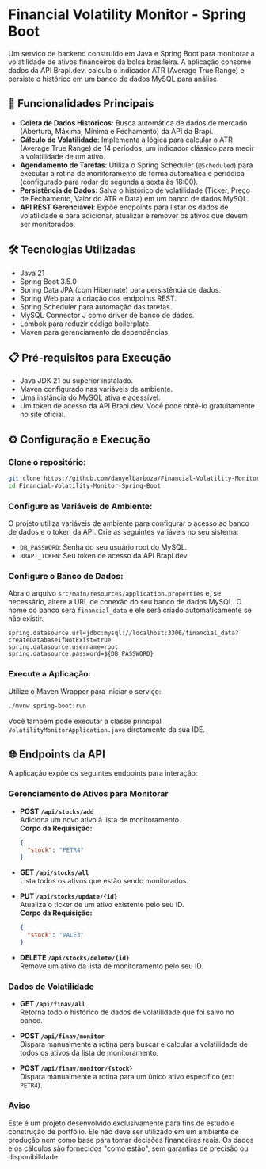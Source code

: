 # Financial Volatility Monitor - Spring Boot

Um serviço de backend construído em Java e Spring Boot para monitorar a volatilidade de ativos financeiros da bolsa brasileira. A aplicação consome dados da API Brapi.dev, calcula o indicador ATR (Average True Range) e persiste o histórico em um banco de dados MySQL para análise.

## 🚀 Funcionalidades Principais

- **Coleta de Dados Históricos**: Busca automática de dados de mercado (Abertura, Máxima, Mínima e Fechamento) da API da Brapi.
- **Cálculo de Volatilidade**: Implementa a lógica para calcular o ATR (Average True Range) de 14 períodos, um indicador clássico para medir a volatilidade de um ativo.
- **Agendamento de Tarefas**: Utiliza o Spring Scheduler (`@Scheduled`) para executar a rotina de monitoramento de forma automática e periódica (configurado para rodar de segunda a sexta às 18:00).
- **Persistência de Dados**: Salva o histórico de volatilidade (Ticker, Preço de Fechamento, Valor do ATR e Data) em um banco de dados MySQL.
- **API REST Gerenciável**: Expõe endpoints para listar os dados de volatilidade e para adicionar, atualizar e remover os ativos que devem ser monitorados.

## 🛠️ Tecnologias Utilizadas

- Java 21
- Spring Boot 3.5.0
- Spring Data JPA (com Hibernate) para persistência de dados.
- Spring Web para a criação dos endpoints REST.
- Spring Scheduler para automação das tarefas.
- MySQL Connector J como driver de banco de dados.
- Lombok para reduzir código boilerplate.
- Maven para gerenciamento de dependências.

## 📋 Pré-requisitos para Execução

- Java JDK 21 ou superior instalado.
- Maven configurado nas variáveis de ambiente.
- Uma instância do MySQL ativa e acessível.
- Um token de acesso da API Brapi.dev. Você pode obtê-lo gratuitamente no site oficial.

## ⚙️ Configuração e Execução

### Clone o repositório:

```bash
git clone https://github.com/danyelbarboza/Financial-Volatility-Monitor-Spring-Boot.git
cd Financial-Volatility-Monitor-Spring-Boot
```

### Configure as Variáveis de Ambiente:

O projeto utiliza variáveis de ambiente para configurar o acesso ao banco de dados e o token da API. Crie as seguintes variáveis no seu sistema:

- `DB_PASSWORD`: Senha do seu usuário root do MySQL.
- `BRAPI_TOKEN`: Seu token de acesso da API Brapi.dev.

### Configure o Banco de Dados:

Abra o arquivo `src/main/resources/application.properties` e, se necessário, altere a URL de conexão do seu banco de dados MySQL. O nome do banco será `financial_data` e ele será criado automaticamente se não existir.

```properties
spring.datasource.url=jdbc:mysql://localhost:3306/financial_data?createDatabaseIfNotExist=true
spring.datasource.username=root
spring.datasource.password=${DB_PASSWORD}
```

### Execute a Aplicação:

Utilize o Maven Wrapper para iniciar o serviço:

```bash
./mvnw spring-boot:run
```

Você também pode executar a classe principal `VolatilityMonitorApplication.java` diretamente da sua IDE.

## 🌐 Endpoints da API

A aplicação expõe os seguintes endpoints para interação:

### Gerenciamento de Ativos para Monitorar

- **POST `/api/stocks/add`**  
  Adiciona um novo ativo à lista de monitoramento.  
  **Corpo da Requisição:**
  ```json
  {
    "stock": "PETR4"
  }
  ```

- **GET `/api/stocks/all`**  
  Lista todos os ativos que estão sendo monitorados.

- **PUT `/api/stocks/update/{id}`**  
  Atualiza o ticker de um ativo existente pelo seu ID.  
  **Corpo da Requisição:**
  ```json
  {
    "stock": "VALE3"
  }
  ```

- **DELETE `/api/stocks/delete/{id}`**  
  Remove um ativo da lista de monitoramento pelo seu ID.

### Dados de Volatilidade

- **GET `/api/finav/all`**  
  Retorna todo o histórico de dados de volatilidade que foi salvo no banco.

- **POST `/api/finav/monitor`**  
  Dispara manualmente a rotina para buscar e calcular a volatilidade de todos os ativos da lista de monitoramento.

- **POST `/api/finav/monitor/{stock}`**  
  Dispara manualmente a rotina para um único ativo específico (ex: `PETR4`).

### Aviso

  Este é um projeto desenvolvido exclusivamente para fins de estudo e construção de portfólio. Ele não deve ser utilizado em um ambiente de produção nem como base para tomar decisões financeiras reais. Os dados e os cálculos são fornecidos "como estão", sem garantias de precisão ou disponibilidade.